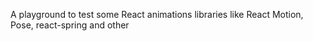 A playground to test some React animations libraries like React Motion, Pose, react-spring and other
